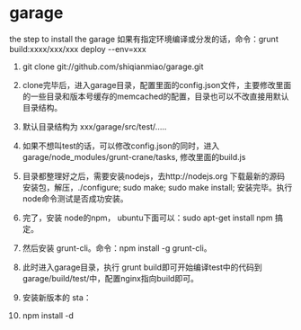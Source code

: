 garage
=======
the step to install the garage
如果有指定环境编译或分发的话，命令：grunt build:xxxx/xxx/xxx  deploy --env=xxx

1. git clone git://github.com/shiqianmiao/garage.git
2. clone完毕后，进入garage目录，配置里面的config.json文件，主要修改里面的一些目录和版本号缓存的memcached的配置，目录也可以不改直接用默认目录结构。
3. 默认目录结构为  xxx/garage/src/test/..... 
4. 如果不想叫test的话，可以修改config.json的同时，进入garage/node_modules/grunt-crane/tasks, 修改里面的build.js
5. 目录都整理好之后，需要安装nodejs，去http://nodejs.org 下载最新的源码安装包，解压，./configure; sudo make; sudo make install;     安装完毕。执行node命令测试是否成功安装。
6. 完了，安装 node的npm， ubuntu下面可以：sudo apt-get install npm 搞定。
7. 然后安装 grunt-cli。命令：npm install -g grunt-cli。
8. 此时进入garage目录，执行 grunt build即可开始编译test中的代码到  garage/build/test/中，配置nginx指向build即可。

9. 安装新版本的 sta：
10. npm install -d
